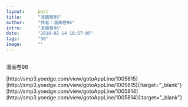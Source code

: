 ```yaml
---
layout:     post
title:      "漫画卷96"
author:     "作者：漫画卷96"
intro:      "漫画卷96"
date:       "2018-02-14 16:57:05"
tags:       "96"
image:      ""
---
```

<div style="text-align: center">
<p><img src=""/></p>
</div>
<p class="post-meta">
<span>漫画卷96</span>
</p>
[http://smp3.yoedge.com/view/gotoAppLine/1005815](http://smp3.yoedge.com/view/gotoAppLine/1005815){:target="_blank"}
[http://smp3.yoedge.com/view/gotoAppLine/1005814](http://smp3.yoedge.com/view/gotoAppLine/1005814){:target="_blank"}


